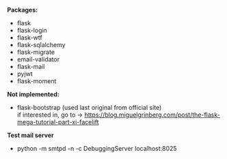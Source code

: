 **Packages:**
- flask
- flask-login
- flask-wtf
- flask-sqlalchemy
- flask-migrate
- email-validator
- flask-mail
- pyjwt
- flask-moment

**Not implemented:**
- flask-bootstrap (used last original from official site)\
if interested in, go to -> https://blog.miguelgrinberg.com/post/the-flask-mega-tutorial-part-xi-facelift

**Test mail server**
- python -m smtpd -n -c DebuggingServer localhost:8025
